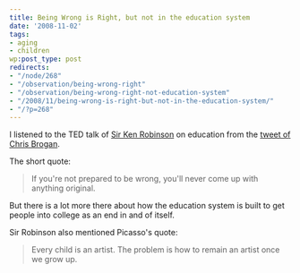 ```yaml
---
title: Being Wrong is Right, but not in the education system
date: '2008-11-02'
tags:
- aging
- children
wp:post_type: post
redirects:
- "/node/268"
- "/observation/being-wrong-right"
- "/observation/being-wrong-right-not-education-system"
- "/2008/11/being-wrong-is-right-but-not-in-the-education-system/"
- "/?p=268"
---
```


I listened to the TED talk of [Sir Ken Robinson](http://www.ted.com/index.php/talks/ken_robinson_says_schools_kill_creativity.html) on education from the [tweet of Chris Brogan](http://twitter.com/chrisbrogan/status/986668588).

The short quote:

>

> If you're not prepared to be wrong, you'll never come up with anything original.

But there is a lot more there about how the education system is built to get people into college as an end in and of itself.

Sir Robinson also mentioned Picasso's quote:

>

> Every child is an artist. The problem is how to remain an artist once we grow up.
